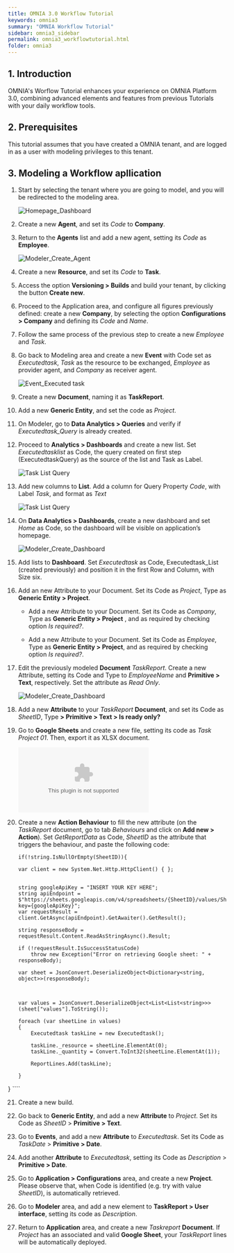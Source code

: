 ```yaml
---
title: OMNIA 3.0 Workflow Tutorial
keywords: omnia3
summary: "OMNIA Workflow Tutorial"
sidebar: omnia3_sidebar
permalink: omnia3_workflowtutorial.html
folder: omnia3
---
```


## 1. Introduction

OMNIA's Worflow Tutorial enhances your experience on OMNIA Platform 3.0, combining advanced elements and features from previous Tutorials with your daily workflow tools.

## 2. Prerequisites

This tutorial assumes that you have created a OMNIA tenant, and are logged in as a user with modeling privileges to this tenant.

## 3. Modeling a Workflow apllication

1. Start by selecting the tenant where you are going to model, and you will be redirected to the modeling area.
 
    ![Homepage_Dashboard](http://funkyimg.com/i/2DVGv.png)
 
2. Create a new  **Agent**, and set its  *Code*  to  **Company**.
       
3. Return to the  **Agents** list and add a new agent, setting its *Code* as **Employee**.

    ![Modeler_Create_Agent](https://raw.githubusercontent.com/numbersbelieve/omnia3/master/docs/tutorialPics/modelingTutorial/Modeler-Agent-Employee.PNG)

4. Create a new  **Resource**, and set its  *Code*  to  **Task**.
    
5. Access the option  **Versioning > Builds**  and build your tenant, by clicking the button  **Create new**.

6. Proceed to the Application area, and configure all figures previously defined: create a new **Company**, by selecting the option **Configurations > Company** and defining its *Code* and *Name*.

7. Follow the same process of the previous step to create a new *Employee* and *Task*.

8. Go back to Modeling area and create a new **Event** with Code set as *Executedtask*, *Task* as the resource to be exchanged, *Employee* as provider agent, and *Company* as receiver agent.

    ![Event_Executed task](https://raw.githubusercontent.com/numbersbelieve/omnia3/master/docs/tutorialPics/modelingTutorial/Event-TaskList.PNG)

9. Create a new **Document**, naming it as **TaskReport**.

10. Add a new **Generic Entity**, and set the code as *Project*.

11. On Modeler, go to **Data Analytics > Queries** and verify if *Executedtask_Query* is already created.


12. Proceed to **Analytics > Dashboards** and create a new list. Set *Executedtasklist* as Code, the query created on first step (ExecutedtaskQuery) as the source of the list and Task as Label.

    ![Task List Query](https://raw.githubusercontent.com/numbersbelieve/omnia3/master/docs/tutorialPics/modelingTutorial/Queries-List-Executedtask.PNG)
    
13. Add new columns to **List**. Add a column for Query Property *Code*, with Label *Task*, and format as *Text*

    ![Task List Query](https://raw.githubusercontent.com/numbersbelieve/omnia3/master/docs/tutorialPics/modelingTutorial/Code-QueryList.PNG)

14. On **Data Analytics > Dashboards**, create a new dashboard and set *Home* as Code, so the dashboard will be visible on application’s homepage.

    ![Modeler_Create_Dashboard](https://github.com/numbersbelieve/omnia3/raw/master/docs/tutorialPics/modelingTutorial/Modeler-Create-Dashboard.PNG)
    
15. Add lists to **Dashboard**. Set *Executedtask* as Code, Executedtask_List (created previously) and position it in the first Row and Column, with Size six.

16. Add an new Attribute to your Document. Set its Code as *Project*, Type as **Generic Entity > Project**.

    - Add a new Attribute to your Document. Set its Code as *Company*, Type as **Generic Entity > Project** , and as required by checking option *Is required?*.

    - Add a new Attribute to your Document. Set its Code as *Employee*, Type as **Generic Entity > Project**, and as required by checking option *Is required?*.


17. Edit the previously modeled **Document** *TaskReport*. Create a new Attribute, setting its Code and Type to *EmployeeName* and **Primitive > Text**, respectively. Set the attribute as *Read Only*.

    
    ![Modeler_Create_Dashboard](https://raw.githubusercontent.com/numbersbelieve/omnia3/master/docs/tutorialPics/modelingTutorial/Attribute%20-%20EmployeeName.PNG)

18. Add a new **Attribute** to your *TaskReport* **Document**, and set its Code as *SheetID*, Type **> Primitive > Text > Is ready only?**   

19. Go to **Google Sheets** and create a new file, setting its code as *Task Project 01*. Then, export it as XLSX document.   

    ![Modeler_Create_Dashboard](https://github.com/numbersbelieve/omnia3/raw/master/docs/tutorialPics/modelingTutorial/Task%20Project%2001.xlsx)

20. Create a new **Action Behaviour** to fill the new attribute (on the *TaskReport* document, go to tab *Behaviours* and click on **Add new > Action**). Set *GetReportData* as Code, *SheetID* as the attribute that triggers the behaviour, and paste the following code:

    ````
    if(!string.IsNullOrEmpty(SheetID)){
    
    var client = new System.Net.Http.HttpClient() { };


    string googleApiKey = "INSERT YOUR KEY HERE";
    string apiEndpoint = $"https://sheets.googleapis.com/v4/spreadsheets/{SheetID}/values/Sheet1?key={googleApiKey}";
    var requestResult = client.GetAsync(apiEndpoint).GetAwaiter().GetResult();

    string responseBody = requestResult.Content.ReadAsStringAsync().Result;

    if (!requestResult.IsSuccessStatusCode)
        throw new Exception("Error on retrieving Google sheet: " + responseBody);

    var sheet = JsonConvert.DeserializeObject<Dictionary<string, object>>(responseBody);



    var values = JsonConvert.DeserializeObject<List<List<string>>>(sheet["values"].ToString());

    foreach (var sheetLine in values)
    {
        Executedtask taskLine = new Executedtask();

        taskLine._resource = sheetLine.ElementAt(0);
        taskLine._quantity = Convert.ToInt32(sheetLine.ElementAt(1));

        ReportLines.Add(taskLine);
                
    }
} 
    ````

21. Create a new build.

22. Go back to **Generic Entity**, and add a new **Attribute** to *Project*. Set its Code as *SheetID* > **Primitive > Text**.

23. Go to **Events**, and add a new **Attribute** to *Executedtask*. Set its Code as *TaskDate* > **Primitive > Date**.

24. Add another **Attribute** to *Executedtask*, setting its Code as *Description* > **Primitive > Date**.  

25. Go to **Application > Configurations** area, and create a new **Project**. Please observe that, when Code is identified (e.g. try with value *SheetID*), is automatically retrieved.

26. Go to **Modeler** area, and add a new element to **TaskReport > User interface**, setting its code as *Description*.

27. Return to **Application** area, and create a new *Taskreport* **Document**. If *Project* has an associated and valid **Google Sheet**, your *TaskReport* lines will be automatically deployed.








